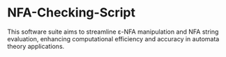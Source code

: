 # NFA-Checking-Script
This software suite aims to streamline ε-NFA manipulation and NFA string evaluation, enhancing computational efficiency and accuracy in automata theory applications.
